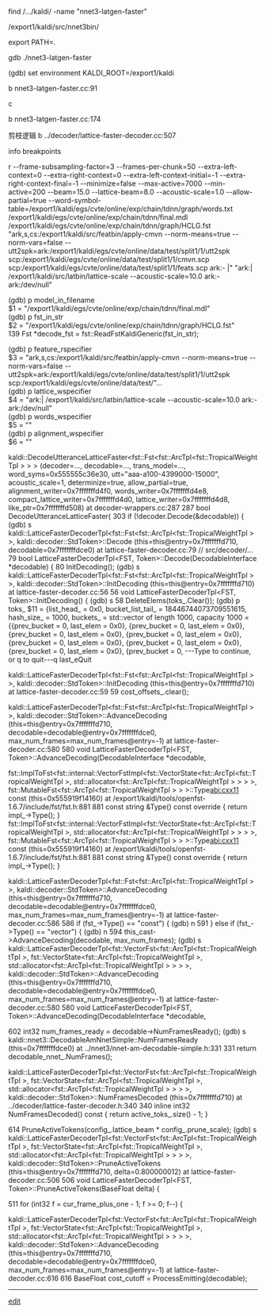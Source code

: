 find /.../kaldi/ -name "nnet3-latgen-faster"

/export1/kaldi/src/nnet3bin/

export PATH=.

gdb ./nnet3-latgen-faster

(gdb) set environment KALDI_ROOT=/export1/kaldi

b nnet3-latgen-faster.cc:91

c

b nnet3-latgen-faster.cc:174

剪枝逻辑 b ../decoder/lattice-faster-decoder.cc:507

info breakpoints

r --frame-subsampling-factor=3 --frames-per-chunk=50 --extra-left-context=0 --extra-right-context=0 --extra-left-context-initial=-1 --extra-right-context-final=-1 --minimize=false --max-active=7000 --min-active=200 --beam=15.0 --lattice-beam=8.0 --acoustic-scale=1.0 --allow-partial=true --word-symbol-table=/export1/kaldi/egs/cvte/online/exp/chain/tdnn/graph/words.txt /export1/kaldi/egs/cvte/online/exp/chain/tdnn/final.mdl /export1/kaldi/egs/cvte/online/exp/chain/tdnn/graph/HCLG.fst "ark,s,cs:/export1/kaldi/src/featbin/apply-cmvn --norm-means=true --norm-vars=false --utt2spk=ark:/export1/kaldi/egs/cvte/online/data/test/split1/1/utt2spk scp:/export1/kaldi/egs/cvte/online/data/test/split1/1/cmvn.scp scp:/export1/kaldi/egs/cvte/online/data/test/split1/1/feats.scp ark:- |" "ark:| /export1/kaldi/src/latbin/lattice-scale --acoustic-scale=10.0 ark:- ark:/dev/null"

(gdb) p model_in_filename     
$1 = "/export1/kaldi/egs/cvte/online/exp/chain/tdnn/final.mdl"     
(gdb) p fst_in_str     
$2 = "/export1/kaldi/egs/cvte/online/exp/chain/tdnn/graph/HCLG.fst"     
139           Fst<StdArc> *decode_fst = fst::ReadFstKaldiGeneric(fst_in_str);

(gdb) p feature_rspecifier     
$3 = "ark,s,cs:/export1/kaldi/src/featbin/apply-cmvn --norm-means=true --norm-vars=false --utt2spk=ark:/export1/kaldi/egs/cvte/online/data/test/split1/1/utt2spk scp:/export1/kaldi/egs/cvte/online/data/test/"...      
(gdb) p lattice_wspecifier     
$4 = "ark:| /export1/kaldi/src/latbin/lattice-scale --acoustic-scale=10.0 ark:- ark:/dev/null"     
(gdb) p words_wspecifier     
$5 = ""     
(gdb) p alignment_wspecifier     
$6 = ""     

kaldi::DecodeUtteranceLatticeFaster<fst::Fst<fst::ArcTpl<fst::TropicalWeightTpl<float> > > > (decoder=...,
    decodable=..., trans_model=..., word_syms=0x555555c36e30, utt="aaa-a100-4399000-15000", acoustic_scale=1,
    determinize=true, allow_partial=true, alignment_writer=0x7fffffffd4f0, words_writer=0x7fffffffd4e8,
    compact_lattice_writer=0x7fffffffd4d0, lattice_writer=0x7fffffffd4d8, like_ptr=0x7fffffffd508)
    at decoder-wrappers.cc:287
287     bool DecodeUtteranceLatticeFaster(
303       if (!decoder.Decode(&decodable)) {
(gdb) s
kaldi::LatticeFasterDecoderTpl<fst::Fst<fst::ArcTpl<fst::TropicalWeightTpl<float> > >, kaldi::decoder::StdToken>::Decode (this=this@entry=0x7fffffffd710, decodable=0x7fffffffdce0) at lattice-faster-decoder.cc:79  // src/decoder/...
79      bool LatticeFasterDecoderTpl<FST, Token>::Decode(DecodableInterface *decodable) {
80        InitDecoding();
(gdb) s
kaldi::LatticeFasterDecoderTpl<fst::Fst<fst::ArcTpl<fst::TropicalWeightTpl<float> > >, kaldi::decoder::StdToken>::InitDecoding (this=this@entry=0x7fffffffd710) at lattice-faster-decoder.cc:56
56      void LatticeFasterDecoderTpl<FST, Token>::InitDecoding() {
(gdb) s
58        DeleteElems(toks_.Clear());
(gdb) p toks_
$11 = {list_head_ = 0x0, bucket_list_tail_ = 18446744073709551615, hash_size_ = 1000,
  buckets_ = std::vector of length 1000, capacity 1000 = {{prev_bucket = 0, last_elem = 0x0}, {prev_bucket = 0,
      last_elem = 0x0}, {prev_bucket = 0, last_elem = 0x0}, {prev_bucket = 0, last_elem = 0x0}, {prev_bucket = 0,
      last_elem = 0x0}, {prev_bucket = 0, last_elem = 0x0}, {prev_bucket = 0, last_elem = 0x0}, {prev_bucket = 0,
---Type <return> to continue, or q <return> to quit---q
last_eQuit

kaldi::LatticeFasterDecoderTpl<fst::Fst<fst::ArcTpl<fst::TropicalWeightTpl<float> > >, kaldi::decoder::StdToken>::InitDecoding (this=this@entry=0x7fffffffd710) at lattice-faster-decoder.cc:59
59        cost_offsets_.clear();

kaldi::LatticeFasterDecoderTpl<fst::Fst<fst::ArcTpl<fst::TropicalWeightTpl<float> > >, kaldi::decoder::StdToken>::AdvanceDecoding (this=this@entry=0x7fffffffd710, decodable=decodable@entry=0x7fffffffdce0,
    max_num_frames=max_num_frames@entry=-1) at lattice-faster-decoder.cc:580
580     void LatticeFasterDecoderTpl<FST, Token>::AdvanceDecoding(DecodableInterface *decodable,

fst::ImplToFst<fst::internal::VectorFstImpl<fst::VectorState<fst::ArcTpl<fst::TropicalWeightTpl<float> >, std::allocator<fst::ArcTpl<fst::TropicalWeightTpl<float> > > > >, fst::MutableFst<fst::ArcTpl<fst::TropicalWeightTpl<float> > > >::Type[abi:cxx11]() const (this=0x555919f14160) at /export1/kaldi/tools/openfst-1.6.7/include/fst/fst.h:881
881       const string &Type() const override { return impl_->Type(); }
    fst::ImplToFst<fst::internal::VectorFstImpl<fst::VectorState<fst::ArcTpl<fst::TropicalWeightTpl<float> >, std::allocator<fst::ArcTpl<fst::TropicalWeightTpl<float> > > > >, fst::MutableFst<fst::ArcTpl<fst::TropicalWeightTpl<float> > > >::Type[abi:cxx11]() const (this=0x555919f14160) at /export1/kaldi/tools/openfst-1.6.7/include/fst/fst.h:881
881       const string &Type() const override { return impl_->Type(); }

kaldi::LatticeFasterDecoderTpl<fst::Fst<fst::ArcTpl<fst::TropicalWeightTpl<float> > >, kaldi::decoder::StdToken>::AdvanceDecoding (this=this@entry=0x7fffffffd710, decodable=decodable@entry=0x7fffffffdce0,
    max_num_frames=max_num_frames@entry=-1) at lattice-faster-decoder.cc:586
586         if (fst_->Type() == "const") {
(gdb) n
591         } else if (fst_->Type() == "vector") {
(gdb) n
594           this_cast->AdvanceDecoding(decodable, max_num_frames);
(gdb) s
kaldi::LatticeFasterDecoderTpl<fst::VectorFst<fst::ArcTpl<fst::TropicalWeightTpl<float> >, fst::VectorState<fst::ArcTpl<fst::TropicalWeightTpl<float> >, std::allocator<fst::ArcTpl<fst::TropicalWeightTpl<float> > > > >, kaldi::decoder::StdToken>::AdvanceDecoding (this=this@entry=0x7fffffffd710, decodable=decodable@entry=0x7fffffffdce0,
    max_num_frames=max_num_frames@entry=-1) at lattice-faster-decoder.cc:580
580     void LatticeFasterDecoderTpl<FST, Token>::AdvanceDecoding(DecodableInterface *decodable,

602       int32 num_frames_ready = decodable->NumFramesReady();
(gdb) s
kaldi::nnet3::DecodableAmNnetSimple::NumFramesReady (this=0x7fffffffdce0) at ../nnet3/nnet-am-decodable-simple.h:331
331         return decodable_nnet_.NumFrames();

kaldi::LatticeFasterDecoderTpl<fst::VectorFst<fst::ArcTpl<fst::TropicalWeightTpl<float> >, fst::VectorState<fst::ArcTpl<fst::TropicalWeightTpl<float> >, std::allocator<fst::ArcTpl<fst::TropicalWeightTpl<float> > > > >, kaldi::decoder::StdToken>::NumFramesDecoded (this=0x7fffffffd710) at ../decoder/lattice-faster-decoder.h:340
340       inline int32 NumFramesDecoded() const { return active_toks_.size() - 1; }

614           PruneActiveTokens(config_.lattice_beam * config_.prune_scale);
(gdb) s
kaldi::LatticeFasterDecoderTpl<fst::VectorFst<fst::ArcTpl<fst::TropicalWeightTpl<float> >, fst::VectorState<fst::ArcTpl<fst::TropicalWeightTpl<float> >, std::allocator<fst::ArcTpl<fst::TropicalWeightTpl<float> > > > >, kaldi::decoder::StdToken>::PruneActiveTokens (this=this@entry=0x7fffffffd710, delta=0.800000012) at lattice-faster-decoder.cc:506
506     void LatticeFasterDecoderTpl<FST, Token>::PruneActiveTokens(BaseFloat delta) {

511       for (int32 f = cur_frame_plus_one - 1; f >= 0; f--) {

kaldi::LatticeFasterDecoderTpl<fst::VectorFst<fst::ArcTpl<fst::TropicalWeightTpl<float> >, fst::VectorState<fst::ArcTpl<fst::TropicalWeightTpl<float> >, std::allocator<fst::ArcTpl<fst::TropicalWeightTpl<float> > > > >, kaldi::decoder::StdToken>::AdvanceDecoding (this=this@entry=0x7fffffffd710, decodable=decodable@entry=0x7fffffffdce0,
    max_num_frames=max_num_frames@entry=-1) at lattice-faster-decoder.cc:616
616         BaseFloat cost_cutoff = ProcessEmitting(decodable);



-----------

[edit](https://github.com/saaavsaaa/saaavsaaa.github.io/edit/master/aaa/gdb_decode_record.md)
